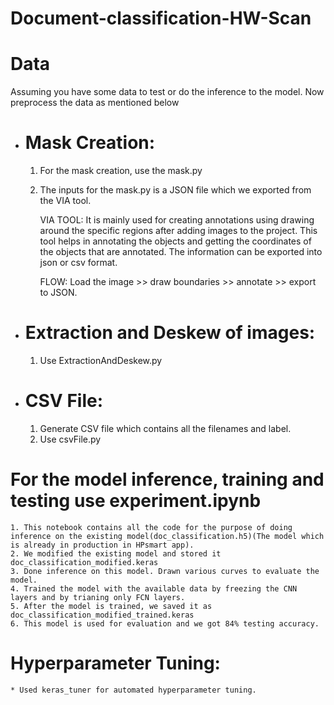 # Document-classification-HW-Scan

# Data
Assuming you have some data to test or do the inference to the model. Now preprocess the data as mentioned below

* # Mask Creation:
    1. For the mask creation, use the mask.py
    2. The inputs for the mask.py is a JSON file which we exported from the VIA tool.

        VIA TOOL: 
        It is mainly used for creating annotations using drawing around the specific regions after adding images to the project. This tool helps in annotating the objects and getting the coordinates of the objects that are annotated. The information can be exported into json or csv format.

        FLOW: Load the image >> draw boundaries >> annotate >> export to JSON.
* # Extraction and Deskew of images:
    1. Use ExtractionAndDeskew.py
* # CSV File:
    1. Generate CSV file which contains all the filenames and label.
    2. Use csvFile.py

# For the model inference, training and testing use experiment.ipynb
    1. This notebook contains all the code for the purpose of doing inference on the existing model(doc_classification.h5)(The model which is already in production in HPsmart app).
    2. We modified the existing model and stored it doc_classification_modified.keras
    3. Done inference on this model. Drawn various curves to evaluate the model.
    4. Trained the model with the available data by freezing the CNN layers and by trianing only FCN layers.
    5. After the model is trained, we saved it as doc_classification_modified_trained.keras
    6. This model is used for evaluation and we got 84% testing accuracy.

# Hyperparameter Tuning:
    * Used keras_tuner for automated hyperparameter tuning.
